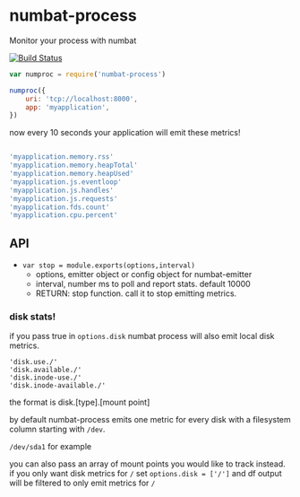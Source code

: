 # numbat-process

Monitor your process with numbat

[![Build Status](https://travis-ci.org/numbat-metrics/numbat-process.svg?branch=master)](https://travis-ci.org/numbat-metrics/numbat-process)

```js
var numproc = require('numbat-process')

numproc({
    uri: 'tcp://localhost:8000',
    app: 'myapplication',
})

```

now every 10 seconds your application will emit these metrics!

```js

'myapplication.memory.rss'
'myapplication.memory.heapTotal'
'myapplication.memory.heapUsed'
'myapplication.js.eventloop'
'myapplication.js.handles'
'myapplication.js.requests'
'myapplication.fds.count'
'myapplication.cpu.percent'

```

## API

- `var stop = module.exports(options,interval)`
  - options, emitter object or config object for numbat-emitter
  - interval, number ms to poll and report stats. default 10000
  - RETURN: stop function. call it to stop emitting metrics.


### disk stats!

if you pass true in `options.disk` numbat process will also emit local disk metrics.


```
'disk.use./'
'disk.available./'
'disk.inode-use./'
'disk.inode-available./'
```

the format is disk.[type].[mount point]

by default numbat-process emits one metric for every disk with a filesystem column starting with `/dev`.

`/dev/sda1` for example

you can also pass an array of mount points you would like to track instead. if you only want disk metrics for `/` 
set `options.disk = ['/']` and df output will be filtered to only emit metrics for `/`


